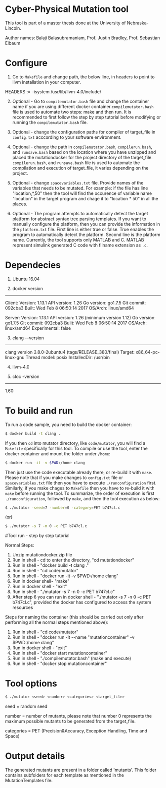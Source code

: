 # Cyber-Physical Mutation tool

This tool is part of a master thesis done at the University of Nebraska-Lincoln.

Author names: Balaji Balasubramaniam, Prof. Justin Bradley, Prof. Sebastian Elbaum

# Configure
1) Go to `Makefile` and change path, the below line, in headers to point to llvm installation in your computer.

HEADERS := -isystem /usr/lib/llvm-4.0/include/

2) Optional - Go to `compilemutator.bash` file and change the container name if you are using different docker container.`compilemutator.bash` file is used to automate two steps: make and then run. It is recommended to first follow the step by step tutorial before modifying or running the `compilemutator.bash` file.

3) Optional - change the configuration paths for compiler of target_file in `config.txt` acccording to your software environment.

4) Optional - change the path in `compilemutator.bash`, `compilerun.bash`, and `runsave.bash` based on the location where you have unzipped and placed the mutationdocker for the project directory of the target_file. `compilerun.bash`, and `runsave.bash` file is used to automate the compilation and execution of target_file, it varies depending on the project. 

5) Optional - change `spacevariables.txt` file. Provide names of the variables that needs to be mutated. For example: if the file has line "location,*,50" then the tool will find the occurence of variable name "location" in the target program and chage it to "location * 50" in all the places.

6) Optional - The program attempts to automatically detect the target platform for abstract syntax tree parsing templates. If you want to manually configure the platform, then you can provide the information in the `platform.txt` file. First line is either true or false. True enables the program to automatically detect the platform. Second line is the platform name. Currently, the tool supports only MATLAB and C. MATLAB represent simulink generated C code with filname extension as `.c`.

# Dependecies
1) Ubuntu 16.04

2) docker version
--------------
Client:
 Version:      1.13.1
 API version:  1.26
 Go version:   go1.7.5
 Git commit:   092cba3
 Built:        Wed Feb  8 06:50:14 2017
 OS/Arch:      linux/amd64

Server:
 Version:      1.13.1
 API version:  1.26 (minimum version 1.12)
 Go version:   go1.7.5
 Git commit:   092cba3
 Built:        Wed Feb  8 06:50:14 2017
 OS/Arch:      linux/amd64
 Experimental: false

3) clang --version
---------------
clang version 3.8.0-2ubuntu4 (tags/RELEASE_380/final)
Target: x86_64-pc-linux-gnu
Thread model: posix
InstalledDir: /usr/bin

4) llvm-4.0

5) cloc -version
--------------
1.60

# To build and run
To run a code sample, you need to build the docker container:

```sh
$ docker build -t clang .
```

If you then `cd` into mutator directory, like `code/mutator`, you will find a
`Makefile` specifically for this tool. To compile or use the tool, enter the
docker container and mount the folder under `/home`:

```sh
$ docker run -it -v $PWD:/home clang
```

Then just use the code executable already there, or re-build it with `make`. Please note that if you make changes to `config.txt` file or `spacevariables.txt` file then you have to execute `./runconfiguration` first. Similarly, if you make chages to `Makefile` then you have to re-build it with `make` before running the tool. To summarize, the order of execution is first `./runconfiguration`, followed by `make`, and then the tool execution as below:

```sh
$ ./mutator -seed=7 -number=0 -category=PET b747cl.c
```
(or)

```sh
$ ./mutator -s 7 -n 0 -c PET b747cl.c
```

#Tool run - step by step tutorial

Normal Steps: 
1) Unzip mutationdocker.zip file 
2) Run in shell - cd to enter the directory, "cd mutationdocker" 
3) Run in shell - "docker build -t clang ." 
4) Run in shell - "cd code/mutator" 
5) Run in shell - "docker run -it -v $PWD:/home clang" 
6) Run in docker shell- "make" 
7) Run in docker shell - "exit" 
8) Run in shell - "./mutator -s 7 -n 0 -c PET b747cl.c" 
9) After step 6 you can run in docker shell - "./mutator -s 7 -n 0 -c PET b747cl.c", provided the docker has configured to access the system resources

Steps for naming the container (this should be carried out only after performing all the normal steps mentioned above): 
1) Run in shell - "cd code/mutator" 
2) Run in shell - "docker run -it --name "mutationcontainer" -v $PWD:/home clang" 
3) Run in docker shell - "exit" 
4) Run in shell - "docker start mutationcontainer" 
5) Run in shell - "./compilemutator.bash" (make and execute) 
6) Run in shell - "docker stop mutationcontainer" 

# Tool options
```sh
$ ./mutator <seed> <number> <categories> <target_file>
```

seed = random seed 

number = number of mutants, please note that number 0 represents the maximum possible mutants to be generated from the target_file.

categories = PET (Precision&Accuracy, Exception Handling, Time and Space)

# Output details
The generated mutants are present in a folder called 'mutants'. This folder contains subfolders for each template as mentioned in the MutationTemplates file.
